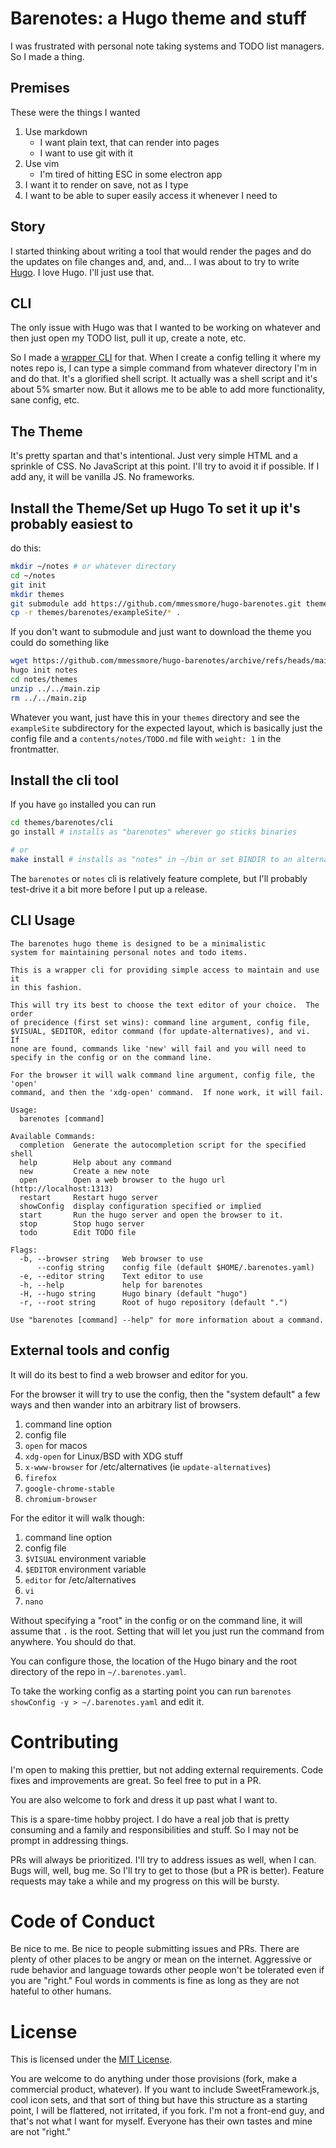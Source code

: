 # Barenotes: a Hugo theme and stuff

I was frustrated with personal note taking systems and TODO list managers.
So I made a thing.

## Premises

These were the things I wanted

1. Use markdown
   - I want plain text, that can render into pages
   - I want to use git with it
2. Use vim
   - I'm tired of hitting ESC in some electron app
3. I want it to render on save, not as I type
4. I want to be able to super easily access it whenever I need to

## Story

I started thinking about writing a tool that would render the pages and do
the updates on file changes and, and, and...  I was about to try to write
[Hugo](https://gohugo.io/).  I love Hugo.  I'll just use that.

## CLI

The only issue with Hugo was that I wanted to be working on whatever and
then just open my TODO list, pull it up, create a note, etc.

So I made a [wrapper CLI](./cli) for that.  When I create a config
telling it where my notes repo is, I can type a simple command from
whatever directory I'm in and do that.  It's a glorified shell script.
It actually was a shell script and it's about 5% smarter now.  But it
allows me to be able to add more functionality, sane config, etc.

## The Theme

It's pretty spartan and that's intentional.  Just very simple HTML and
a sprinkle of CSS.  No JavaScript at this point.  I'll try to avoid it
if possible.  If I add any, it will be vanilla JS.  No frameworks.

## Install the Theme/Set up Hugo To set it up it's probably easiest to
do this:

```bash
mkdir ~/notes # or whatever directory
cd ~/notes
git init
mkdir themes
git submodule add https://github.com/mmessmore/hugo-barenotes.git themes/barenotes
cp -r themes/barenotes/exampleSite/* .
```

If you don't want to submodule and just want to download the theme you could do
something like
```bash
wget https://github.com/mmessmore/hugo-barenotes/archive/refs/heads/main.zip
hugo init notes
cd notes/themes
unzip ../../main.zip
rm ../../main.zip
```

Whatever you want, just have this in your `themes` directory and see the
`exampleSite` subdirectory for the expected layout, which is basically
just the config file and a `contents/notes/TODO.md` file with `weight: 1`
in the frontmatter.


## Install the cli tool
If you have `go` installed you can run
```bash
cd themes/barenotes/cli
go install # installs as "barenotes" wherever go sticks binaries

# or
make install # installs as "notes" in ~/bin or set BINDIR to an alternate path
```

The `barenotes` or `notes` cli is relatively feature complete, but I'll
probably test-drive it a bit more before I put up a release.


## CLI Usage
```text
The barenotes hugo theme is designed to be a minimalistic
system for maintaining personal notes and todo items.

This is a wrapper cli for providing simple access to maintain and use it
in this fashion.

This will try its best to choose the text editor of your choice.  The order
of precidence (first set wins): command line argument, config file,
$VISUAL, $EDITOR, editor command (for update-alternatives), and vi.  If
none are found, commands like 'new' will fail and you will need to
specify in the config or on the command line.

For the browser it will walk command line argument, config file, the 'open'
command, and then the 'xdg-open' command.  If none work, it will fail.

Usage:
  barenotes [command]

Available Commands:
  completion  Generate the autocompletion script for the specified shell
  help        Help about any command
  new         Create a new note
  open        Open a web browser to the hugo url (http://localhost:1313)
  restart     Restart hugo server
  showConfig  display configuration specified or implied
  start       Run the hugo server and open the browser to it.
  stop        Stop hugo server
  todo        Edit TODO file

Flags:
  -b, --browser string   Web browser to use
      --config string    config file (default $HOME/.barenotes.yaml)
  -e, --editor string    Text editor to use
  -h, --help             help for barenotes
  -H, --hugo string      Hugo binary (default "hugo")
  -r, --root string      Root of hugo repository (default ".")

Use "barenotes [command] --help" for more information about a command.
```

## External tools and config

It will do its best to find a web browser and editor for you.

For the browser it will try to use the config, then the "system default"
a few ways and then wander into an arbitrary list of browsers.

1. command line option
2. config file
3. `open` for macos
4. `xdg-open` for Linux/BSD with XDG stuff
5. `x-www-browser` for /etc/alternatives (ie `update-alternatives`)
6. `firefox`
7. `google-chrome-stable`
8. `chromium-browser`

For the editor it will walk though:

1. command line option
2. config file
3. `$VISUAL` environment variable
4. `$EDITOR` environment variable
5. `editor` for /etc/alternatives
6. `vi`
7. `nano`

Without specifying a "root" in the config or on the command line, it
will assume that `.` is the root.  Setting that will let you just run the
command from anywhere.  You should do that.

You can configure those, the location of the Hugo binary and the root
directory of the repo in `~/.barenotes.yaml`.

To take the working config as a starting point you can run `barenotes
showConfig -y > ~/.barenotes.yaml` and edit it.

# Contributing

I'm open to making this prettier, but not adding external requirements.
Code fixes and improvements are great. So feel free to put in a PR.

You are also welcome to fork and dress it up past what I want to.

This is a spare-time hobby project. I do have a real job that is pretty
consuming and a family and responsibilities and stuff.  So I may not be
prompt in addressing things.

PRs will always be prioritized.  I'll try to address issues as well, when I
can.  Bugs will, well, bug me.  So I'll try to get to those (but a PR is
better).  Feature requests may take a while and my progress on this will
be bursty.

# Code of Conduct

Be nice to me.  Be nice to people submitting issues and PRs.  There are plenty
of other places to be angry or mean on the internet.  Aggressive or rude
behavior and language towards other people won't be tolerated even if you are
"right."  Foul words in comments is fine as long as they are not hateful to
other humans.

# License

This is licensed under the [MIT License](./LICENSE).

You are welcome to do anything under those provisions (fork, make a commercial
product, whatever).  If you want to include SweetFramework.js, cool icon sets,
and that sort of thing but have this structure as a starting point, I will be
flattered, not irritated, if you fork.  I'm not a front-end guy, and that's not
what I want for myself.  Everyone has their own tastes and mine are not
"right."
